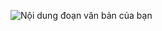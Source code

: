 ![Nội dung đoạn văn bản của bạn](https://github.com/user-attachments/assets/b421447a-7f3e-431c-8867-c5fae4c5408c)
#
#
#
